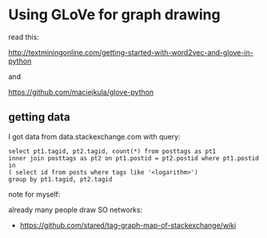 # Using GLoVe for graph drawing

read this:

http://textminingonline.com/getting-started-with-word2vec-and-glove-in-python

and

https://github.com/maciejkula/glove-python

## getting data

I got data from data.stackexchange.com with query:
```
select pt1.tagid, pt2.tagid, count(*) from posttags as pt1
inner join posttags as pt2 on pt1.postid = pt2.postid where pt1.postid in
( select id from posts where tags like '<logarithm>')
group by pt1.tagid, pt2.tagid
```


note for myself:

already many people draw SO networks:
* https://github.com/stared/tag-graph-map-of-stackexchange/wiki
